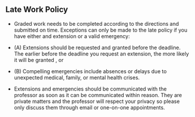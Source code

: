 ## Late Work Policy

- Graded work needs to be completed according to the directions and submitted on time.
Exceptions can only be made to the late policy if you have either and extension or a valid emergency:
- (A) Extensions should be requested and granted before the deadline. The earlier before the deadline you request an extension, the more likely it will be granted , or
- (B) Compelling emergencies include absences or delays due to unexpected medical, family, or mental health crises.

- Extensions and emergencies should be communicated with the professor as soon as it can be communicated within reason. They are private matters and the professor will respect your privacy so please only discuss them through email or one-on-one appointments.